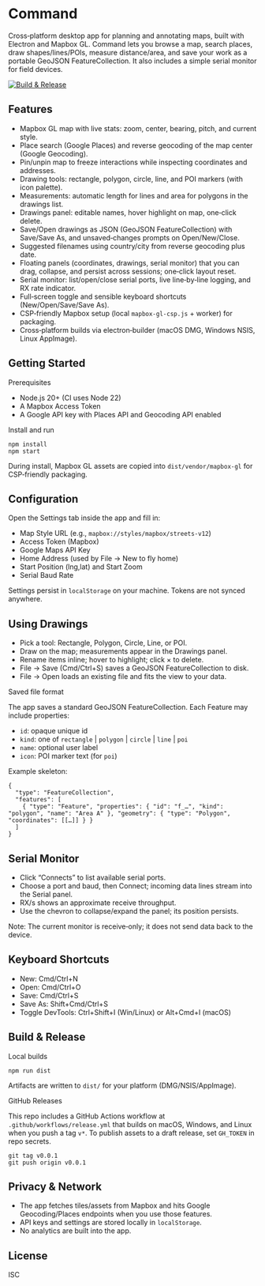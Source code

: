 # Command

Cross‑platform desktop app for planning and annotating maps, built with Electron and Mapbox GL. Command lets you browse a map, search places, draw shapes/lines/POIs, measure distance/area, and save your work as a portable GeoJSON FeatureCollection. It also includes a simple serial monitor for field devices.

[![Build & Release](https://github.com/cynoops/command/actions/workflows/release.yml/badge.svg)](https://github.com/cynoops/command/actions/workflows/release.yml)

## Features

- Mapbox GL map with live stats: zoom, center, bearing, pitch, and current style.
- Place search (Google Places) and reverse geocoding of the map center (Google Geocoding).
- Pin/unpin map to freeze interactions while inspecting coordinates and addresses.
- Drawing tools: rectangle, polygon, circle, line, and POI markers (with icon palette).
- Measurements: automatic length for lines and area for polygons in the drawings list.
- Drawings panel: editable names, hover highlight on map, one‑click delete.
- Save/Open drawings as JSON (GeoJSON FeatureCollection) with Save/Save As, and unsaved‑changes prompts on Open/New/Close.
- Suggested filenames using country/city from reverse geocoding plus date.
- Floating panels (coordinates, drawings, serial monitor) that you can drag, collapse, and persist across sessions; one‑click layout reset.
- Serial monitor: list/open/close serial ports, live line‑by‑line logging, and RX rate indicator.
- Full‑screen toggle and sensible keyboard shortcuts (New/Open/Save/Save As).
- CSP‑friendly Mapbox setup (local `mapbox-gl-csp.js` + worker) for packaging.
- Cross‑platform builds via electron‑builder (macOS DMG, Windows NSIS, Linux AppImage).

## Getting Started

Prerequisites

- Node.js 20+ (CI uses Node 22)
- A Mapbox Access Token
- A Google API key with Places API and Geocoding API enabled

Install and run

```
npm install
npm start
```

During install, Mapbox GL assets are copied into `dist/vendor/mapbox-gl` for CSP‑friendly packaging.

## Configuration

Open the Settings tab inside the app and fill in:

- Map Style URL (e.g., `mapbox://styles/mapbox/streets-v12`)
- Access Token (Mapbox)
- Google Maps API Key
- Home Address (used by File → New to fly home)
- Start Position (lng,lat) and Start Zoom
- Serial Baud Rate

Settings persist in `localStorage` on your machine. Tokens are not synced anywhere.

## Using Drawings

- Pick a tool: Rectangle, Polygon, Circle, Line, or POI.
- Draw on the map; measurements appear in the Drawings panel.
- Rename items inline; hover to highlight; click × to delete.
- File → Save (Cmd/Ctrl+S) saves a GeoJSON FeatureCollection to disk.
- File → Open loads an existing file and fits the view to your data.

Saved file format

The app saves a standard GeoJSON FeatureCollection. Each Feature may include properties:

- `id`: opaque unique id
- `kind`: one of `rectangle` | `polygon` | `circle` | `line` | `poi`
- `name`: optional user label
- `icon`: POI marker text (for `poi`)

Example skeleton:

```
{
  "type": "FeatureCollection",
  "features": [
    { "type": "Feature", "properties": { "id": "f_…", "kind": "polygon", "name": "Area A" }, "geometry": { "type": "Polygon", "coordinates": [[…]] } }
  ]
}
```

## Serial Monitor

- Click “Connects” to list available serial ports.
- Choose a port and baud, then Connect; incoming data lines stream into the Serial panel.
- RX/s shows an approximate receive throughput.
- Use the chevron to collapse/expand the panel; its position persists.

Note: The current monitor is receive‑only; it does not send data back to the device.

## Keyboard Shortcuts

- New: Cmd/Ctrl+N
- Open: Cmd/Ctrl+O
- Save: Cmd/Ctrl+S
- Save As: Shift+Cmd/Ctrl+S
- Toggle DevTools: Ctrl+Shift+I (Win/Linux) or Alt+Cmd+I (macOS)

## Build & Release

Local builds

```
npm run dist
```

Artifacts are written to `dist/` for your platform (DMG/NSIS/AppImage).

GitHub Releases

This repo includes a GitHub Actions workflow at `.github/workflows/release.yml` that builds on macOS, Windows, and Linux when you push a tag `v*`. To publish assets to a draft release, set `GH_TOKEN` in repo secrets.

```
git tag v0.0.1
git push origin v0.0.1
```

## Privacy & Network

- The app fetches tiles/assets from Mapbox and hits Google Geocoding/Places endpoints when you use those features.
- API keys and settings are stored locally in `localStorage`.
- No analytics are built into the app.

## License

ISC
